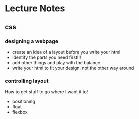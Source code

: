 # Lecture Notes

## css

### designing a webpage
- create an idea of a layout before you write your html
- identify the parts you need first!!!
- add other things and play with the balance
- write your html to fit your design, not the other way around

### controlling layout
How to get stuff to go where I want it to!
- positioning
- float
- flexbox